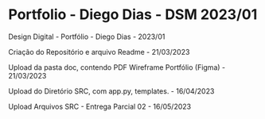 # Portfolio - Diego Dias - DSM 2023/01
Design Digital - Portfólio - Diego Dias - 2023/01

Criação do Repositório e arquivo Readme - 21/03/2023

Upload da pasta doc, contendo PDF Wireframe Portfólio (Figma) - 21/03/2023

Upload do Diretório SRC, com app.py, templates. - 16/04/2023

Upload Arquivos SRC - Entrega Parcial 02 - 16/05/2023
